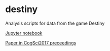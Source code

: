 # destiny
Analysis scripts for data from the game Destiny

[Jupyter notebook](https://github.com/tomstafford/destiny/blob/master/variability.ipynb)

[Paper in CogSci2017 preceedings](https://mindmodeling.org/cogsci2017/papers/0615/index.html)
